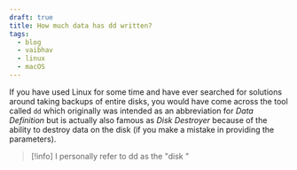 ```yaml
---
draft: true
title: How much data has dd written?
tags:
  - blog
  - vaibhav
  - linux
  - macOS
---
```

If you have used Linux for some time and have ever searched for solutions around taking backups of entire disks, you would have come across the tool called `dd` which originally was intended as an abbreviation for _Data Definition_ but is actually also famous as _Disk Destroyer_ because of the ability to destroy data on the disk (if you make a mistake in providing the parameters).

> [!info] I personally refer to dd as the "disk "